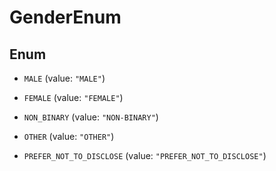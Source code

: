 

# GenderEnum

## Enum


* `MALE` (value: `"MALE"`)

* `FEMALE` (value: `"FEMALE"`)

* `NON_BINARY` (value: `"NON-BINARY"`)

* `OTHER` (value: `"OTHER"`)

* `PREFER_NOT_TO_DISCLOSE` (value: `"PREFER_NOT_TO_DISCLOSE"`)



